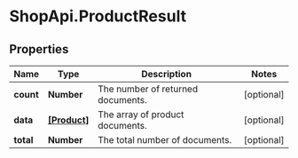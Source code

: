 # ShopApi.ProductResult

## Properties
Name | Type | Description | Notes
------------ | ------------- | ------------- | -------------
**count** | **Number** | The number of returned documents. | [optional] 
**data** | [**[Product]**](Product.md) | The array of product documents. | [optional] 
**total** | **Number** | The total number of documents. | [optional] 


